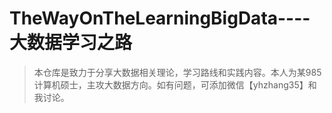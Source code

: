 # TheWayOnTheLearningBigData----大数据学习之路
> 本仓库是致力于分享大数据相关理论，学习路线和实践内容。本人为某985计算机硕士，主攻大数据方向。如有问题，可添加微信【yhzhang35】和我讨论。



